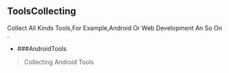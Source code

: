 ## ToolsCollecting
Collect All Kinds Tools,For Example,Android Or Web Development An So On .

* ###AndroidTools 
>Collecting Android Tools

